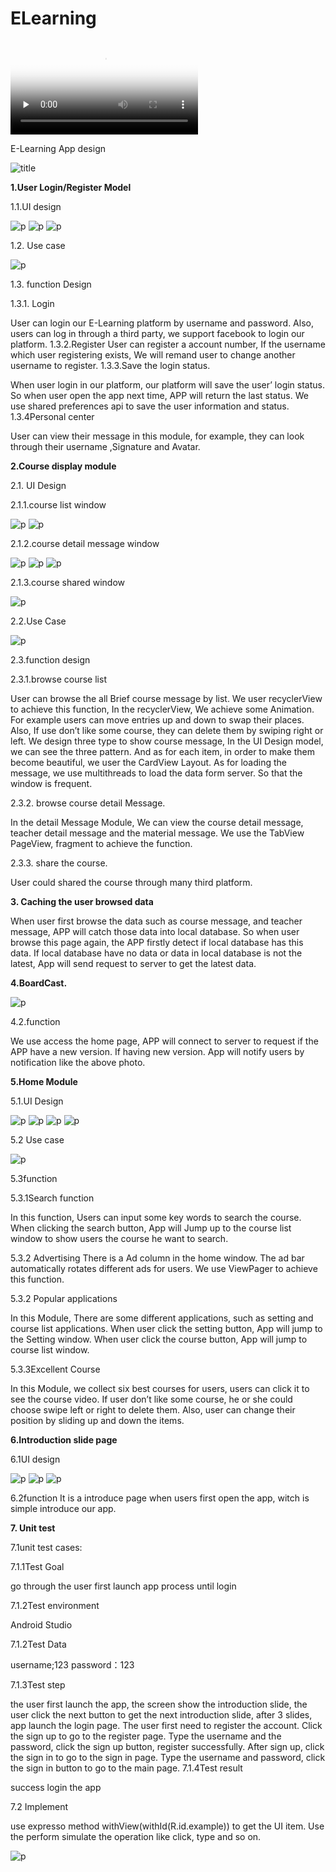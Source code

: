 # ELearning

<video id="video" controls="" preload="none" poster="http://media.w3.org/2010/05/sintel/poster.png">
      <source id="mp4" src="http://media.w3.org/2010/05/sintel/trailer.mp4" type="video/mp4">
      <source id="webm" src="http://media.w3.org/2010/05/sintel/trailer.webm" type="video/webm">
      <source id="ogv" src="http://media.w3.org/2010/05/sintel/trailer.ogv" type="video/ogg">
      <p>Your user agent does not support the HTML5 Video element.</p>
</video>
 

E-Learning App design
 
 
![title](https://github.com/dbylx/ELearning/blob/master/screenshots/20.JPG)


**1.User Login/Register Model**

1.1.UI design

![p](https://github.com/dbylx/ELearning/blob/master/screenshots/1.png)
![p](https://github.com/dbylx/ELearning/blob/master/screenshots/2.png)
![p](https://github.com/dbylx/ELearning/blob/master/screenshots/3.png)

1.2. Use case

![p](https://github.com/dbylx/ELearning/blob/master/screenshots/21.png)

1.3. function Design

1.3.1. Login

User can login our E-Learning platform by username and password. Also, users can log in through a third party, we support facebook to login our platform.
1.3.2.Register
User can register a account number, If the username which user registering exists, We will remand user to change another username to register.
1.3.3.Save the login status.

When user login in our platform, our platform will save the user’ login status. So when user open the app next time, APP will return the last status.
We use shared preferences api to save the user information and status.
1.3.4Personal center

User can view their message in this module, for example, they can look through their username ,Signature and Avatar.

**2.Course display module**

2.1. UI Design

2.1.1.course list window

![p](https://github.com/dbylx/ELearning/blob/master/screenshots/4.png)
![p](https://github.com/dbylx/ELearning/blob/master/screenshots/5.png)

2.1.2.course detail message window

![p](https://github.com/dbylx/ELearning/blob/master/screenshots/6.png)
![p](https://github.com/dbylx/ELearning/blob/master/screenshots/7.png)
![p](https://github.com/dbylx/ELearning/blob/master/screenshots/8.png)

2.1.3.course shared window

![p](https://github.com/dbylx/ELearning/blob/master/screenshots/9.png)

2.2.Use Case

 ![p](https://github.com/dbylx/ELearning/blob/master/screenshots/22.png)
 
2.3.function design

2.3.1.browse course list

User can browse the all Brief course message by list.
We user recyclerView to achieve this function, In the recyclerView, We achieve some Animation. For example users can move entries up and down to swap their places. Also, If use don’t like some course, they can delete them by swiping right or left.
We design three type to show course message, In the UI Design model, we can see the three pattern. And as for each item, in order to make them become beautiful, we user the CardView Layout.
As for loading the message, we use multithreads to load the data form server. So that the window is frequent.

2.3.2. browse course detail Message.

In the detail Message Module, We can view the course detail message, teacher detail message and the material message.
We use the TabView PageView, fragment to achieve the function.

2.3.3. share the course.

User could shared the course through many third platform.

**3. Caching the user browsed data**

When user first browse the data such as course message, and teacher message, APP will catch those data into local database. So when user browse this page again, the APP firstly detect if local database has this data. If local database have no data or data in local database is not the latest, App will send request to server to get the latest data.

**4.BoardCast.**

![p](https://github.com/dbylx/ELearning/blob/master/screenshots/10.png)

4.2.function

We use access the home page, APP will connect to server to request if the APP have a new version. If having new version. App will notify users by notification like the above photo.

**5.Home Module**


5.1.UI Design


![p](https://github.com/dbylx/ELearning/blob/master/screenshots/11.png)
![p](https://github.com/dbylx/ELearning/blob/master/screenshots/12.png)
![p](https://github.com/dbylx/ELearning/blob/master/screenshots/13.png)
![p](https://github.com/dbylx/ELearning/blob/master/screenshots/14.png)


5.2 Use case
 
![p](https://github.com/dbylx/ELearning/blob/master/screenshots/23.png)
 
5.3function

5.3.1Search function

In this function, Users can input some key words to search the course. When clicking the search button, App will Jump up to the course list window to show users the course he want to search.

5.3.2 Advertising
There is a Ad column in the home window. The ad bar automatically rotates different ads for users.
We use ViewPager to achieve this function.

5.3.2 Popular applications

In this Module, There are some different applications, such as setting and course list applications. When user click the setting button, App will jump to the Setting window. When user click the course button, App will jump to course list window.

5.3.3Excellent Course

In this Module, we collect six best courses for users, users can click it to see the course video. If user don’t like some course, he or she could choose swipe left or right to delete them. Also, user can change their position by sliding up and down the items.

**6.Introduction slide page**

6.1UI design

![p](https://github.com/dbylx/ELearning/blob/master/screenshots/15.png)
![p](https://github.com/dbylx/ELearning/blob/master/screenshots/16.png)
![p](https://github.com/dbylx/ELearning/blob/master/screenshots/17.png)

6.2function
It is a introduce page when users first open the app, witch is simple introduce our app.

**7. Unit test**

7.1unit test cases: 

7.1.1Test Goal

go through the user first launch app process until login

7.1.2Test environment

Android Studio

7.1.2Test Data

username;123 password：123

7.1.3Test step

the user first launch the app, the screen show the introduction slide, the user click the next button to get the next introduction slide, after 3 slides, app launch the login page. The user first need to register the account. Click the sign up to go to the register page. Type the username and the password, click the sign up button, register successfully. After sign up, click the sign in to go to the sign in page. Type the username and password, click the sign in button to go to the main page.
7.1.4Test result

success login the app

7.2 Implement

use expresso method withView(withId(R.id.example)) to get the UI item. Use the perform simulate the operation like click, type and so on.

![p](https://github.com/dbylx/ELearning/blob/master/screenshots/18.png)
